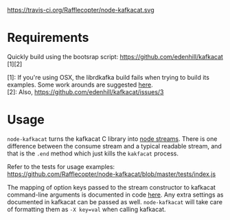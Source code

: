 https://travis-ci.org/Rafflecopter/node-kafkacat.svg

Requirements
============
Quickly build using the bootsrap script: https://github.com/edenhill/kafkacat [1][2]

[1]: If you're using OSX, the librdkafka build fails when trying to build its examples. Some work arounds are suggested [here](https://github.com/edenhill/librdkafka/issues/49).  
[2]: Also, https://github.com/edenhill/kafkacat/issues/3

Usage
=====
`node-kafkacat` turns the kafkacat C library into [node streams](http://nodejs.org/api/stream.html). There is one difference between the consume stream and a typical readable stream, and that is the `.end` method which just kills the `kakfacat` process.

Refer to the tests for usage examples:
https://github.com/Rafflecopter/node-kafkacat/blob/master/tests/index.js

The mapping of option keys passed to the stream constructor to kafkacat command-line arguments is documented in code [here](https://github.com/Rafflecopter/node-kafkacat/blob/master/lib/opts.js#L8). Any extra settings as documented in kafkacat can be passed as well. `node-kafkacat` will take care of formatting them as `-X key=val` when calling kafkacat.
